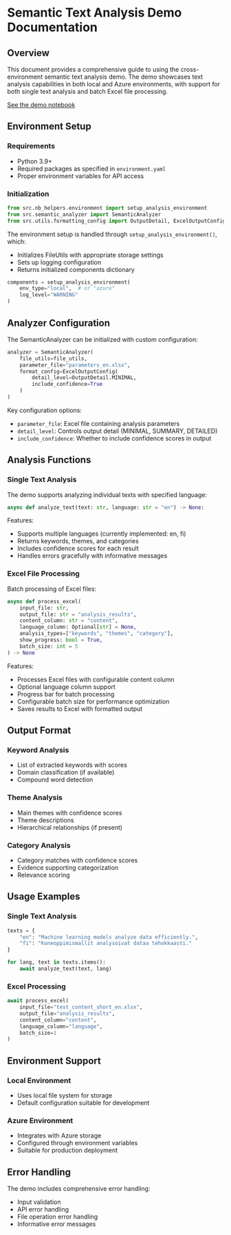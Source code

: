 # Semantic Text Analysis Demo Documentation

## Overview
This document provides a comprehensive guide to using the cross-environment semantic text analysis demo. The demo showcases text analysis capabilities in both local and Azure environments, with support for both single text analysis and batch Excel file processing.

[See the demo notebook](../notebooks/cross_env_analyzer_demo_nb.ipynb)

## Environment Setup

### Requirements
- Python 3.9+
- Required packages as specified in `environment.yaml`
- Proper environment variables for API access

### Initialization
```python
from src.nb_helpers.environment import setup_analysis_environment
from src.semantic_analyzer import SemanticAnalyzer
from src.utils.formatting_config import OutputDetail, ExcelOutputConfig
```

The environment setup is handled through `setup_analysis_environment()`, which:
- Initializes FileUtils with appropriate storage settings
- Sets up logging configuration
- Returns initialized components dictionary

```python
components = setup_analysis_environment(
    env_type="local",  # or "azure"
    log_level="WARNING"
)
```

## Analyzer Configuration

The SemanticAnalyzer can be initialized with custom configuration:
```python
analyzer = SemanticAnalyzer(
    file_utils=file_utils,
    parameter_file="parameters_en.xlsx",
    format_config=ExcelOutputConfig(
        detail_level=OutputDetail.MINIMAL,
        include_confidence=True
    )
)
```

Key configuration options:
- `parameter_file`: Excel file containing analysis parameters
- `detail_level`: Controls output detail (MINIMAL, SUMMARY, DETAILED)
- `include_confidence`: Whether to include confidence scores in output

## Analysis Functions

### Single Text Analysis
The demo supports analyzing individual texts with specified language:
```python
async def analyze_text(text: str, language: str = "en") -> None:
```

Features:
- Supports multiple languages (currently implemented: en, fi)
- Returns keywords, themes, and categories
- Includes confidence scores for each result
- Handles errors gracefully with informative messages

### Excel File Processing
Batch processing of Excel files:
```python
async def process_excel(
    input_file: str,
    output_file: str = "analysis_results",
    content_column: str = "content",
    language_column: Optional[str] = None,
    analysis_types=["keywords", "themes", "category"],
    show_progress: bool = True,
    batch_size: int = 5
) -> None
```

Features:
- Processes Excel files with configurable content column
- Optional language column support
- Progress bar for batch processing
- Configurable batch size for performance optimization
- Saves results to Excel with formatted output

## Output Format

### Keyword Analysis
- List of extracted keywords with scores
- Domain classification (if available)
- Compound word detection

### Theme Analysis
- Main themes with confidence scores
- Theme descriptions
- Hierarchical relationships (if present)

### Category Analysis
- Category matches with confidence scores
- Evidence supporting categorization
- Relevance scoring

## Usage Examples

### Single Text Analysis
```python
texts = {
    "en": "Machine learning models analyze data efficiently.",
    "fi": "Koneoppimismallit analysoivat dataa tehokkaasti."
}

for lang, text in texts.items():
    await analyze_text(text, lang)
```

### Excel Processing
```python
await process_excel(
    input_file="test_content_short_en.xlsx",
    output_file="analysis_results",
    content_column="content",
    language_column="language",
    batch_size=1
)
```

## Environment Support

### Local Environment
- Uses local file system for storage
- Default configuration suitable for development

### Azure Environment
- Integrates with Azure storage
- Configured through environment variables
- Suitable for production deployment

## Error Handling
The demo includes comprehensive error handling:
- Input validation
- API error handling
- File operation error handling
- Informative error messages
